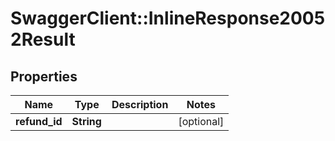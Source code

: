 # SwaggerClient::InlineResponse20052Result

## Properties
Name | Type | Description | Notes
------------ | ------------- | ------------- | -------------
**refund_id** | **String** |  | [optional] 


